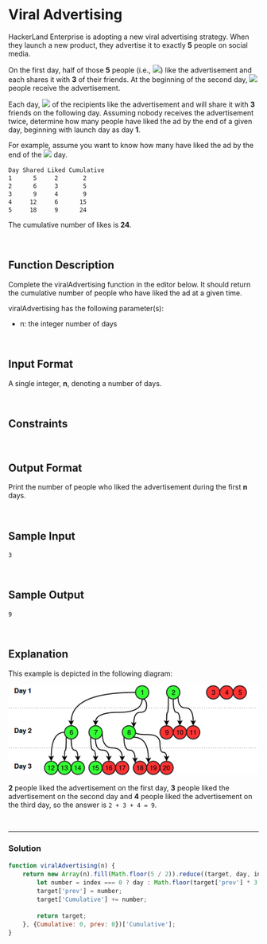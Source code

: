 # Viral Advertising
  
  

HackerLand Enterprise is adopting a new viral advertising strategy. When they launch a new product, they advertise it to exactly **5** people on social media.

On the first day, half of those **5** people (i.e., ![](https://latex.codecogs.com/gif.latex?floor(\frac{5}{2})&space;=&space;2)) like the advertisement and each shares it with **3** of their friends. At the beginning of the second day, ![](https://latex.codecogs.com/gif.latex?floor(\frac{5}{2})\times&space;3&space;=&space;2\times&space;3=6) people receive the advertisement.

Each day, ![](https://latex.codecogs.com/gif.latex?floor(\frac{recipients}{2})) of the recipients like the advertisement and will share it with **3** friends on the following day. Assuming nobody receives the advertisement twice, determine how many people have liked the ad by the end of a given day, beginning with launch day as day **1**.

For example, assume you want to know how many have liked the ad by the end of the ![](https://latex.codecogs.com/gif.latex?5^{th}) day.

```
Day Shared Liked Cumulative
1      5     2       2
2      6     3       5
3      9     4       9
4     12     6      15
5     18     9      24
```

The cumulative number of likes is **24**.

<br/>

## Function Description

Complete the viralAdvertising function in the editor below. It should return the cumulative number of people who have liked the ad at a given time.

viralAdvertising has the following parameter(s):

- n: the integer number of days

<br/>

## Input Format

A single integer, **n**, denoting a number of days.

<br/>

## Constraints


<br/>

## Output Format

Print the number of people who liked the advertisement during the first **n** days.

<br/>

## Sample Input
```
3
```

<br/>

## Sample Output
```
9
```

<br/>

## Explanation

This example is depicted in the following diagram:

![](./images/viralAdvertising.png)

**2** people liked the advertisement on the first day, **3** people liked the advertisement on the second day and **4** people liked the advertisement on the third day, so the answer is `2 + 3 + 4 = 9`.

<br/>

---

### Solution

```javascript
function viralAdvertising(n) {
    return new Array(n).fill(Math.floor(5 / 2)).reduce((target, day, index) => {
        let number = index === 0 ? day : Math.floor(target['prev'] * 3 / 2);
        target['prev'] = number;
        target['Cumulative'] += number;

        return target;
    }, {Cumulative: 0, prev: 0})['Cumulative'];
}
```